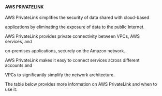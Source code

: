#### AWS PRIVATELINK


AWS PrivateLink simplifies the security of data shared with cloud-based

applications by eliminating the exposure of data to the public Internet.


AWS PrivateLink provides private connectivity between VPCs, AWS services, and

on-premises applications, securely on the Amazon network.


AWS PrivateLink makes it easy to connect services across different accounts and

VPCs to significantly simplify the network architecture.


The table below provides more information on AWS PrivateLink and when to use it:

